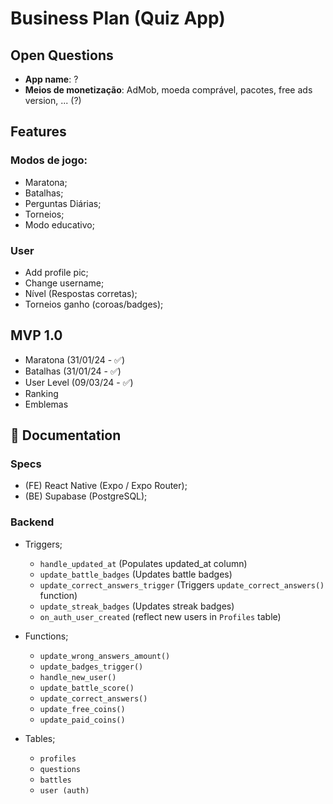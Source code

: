 # Business Plan (Quiz App)

## Open Questions

- **App name**: ?
- **Meios de monetização**: AdMob, moeda comprável, pacotes, free ads version, ... (?)

## Features

### Modos de jogo:

- Maratona;
- Batalhas;
- Perguntas Diárias;
- Torneios;
- Modo educativo;

### User

- Add profile pic;
- Change username;
- Nível (Respostas corretas);
- Torneios ganho (coroas/badges);

## MVP 1.0

- Maratona (31/01/24 - ✅)
- Batalhas (31/01/24 - ✅)
- User Level (09/03/24 - ✅)
- Ranking
- Emblemas

## 📘 Documentation

### Specs

- (FE) React Native (Expo / Expo Router);
- (BE) Supabase (PostgreSQL);

### Backend

 - Triggers;
    - `handle_updated_at` (Populates updated_at column)
    - `update_battle_badges` (Updates battle badges)
    - `update_correct_answers_trigger` (Triggers `update_correct_answers()` function)
    - `update_streak_badges` (Updates streak badges)
    - `on_auth_user_created` (reflect new users in `Profiles` table)

- Functions;
    - `update_wrong_answers_amount()`
    - `update_badges_trigger()`
    - `handle_new_user()`
    - `update_battle_score()`
    - `update_correct_answers()`
    - `update_free_coins()`
    - `update_paid_coins()`
    
- Tables;
    - `profiles`
    - `questions`
    - `battles`
    - `user (auth)`

